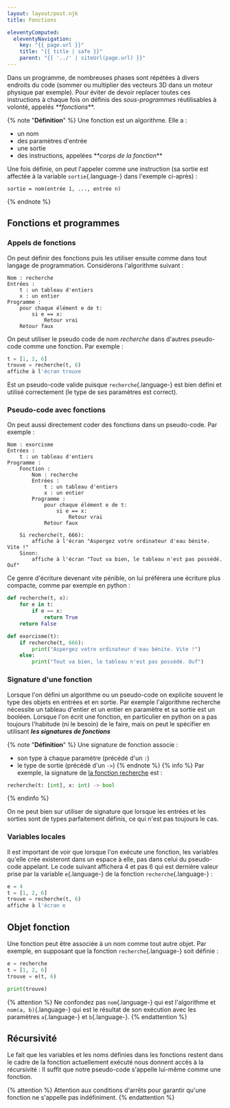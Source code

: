 ```yaml
---
layout: layout/post.njk
title: Fonctions

eleventyComputed:
  eleventyNavigation:
    key: "{{ page.url }}"
    title: "{{ title | safe }}"
    parent: "{{ '../' | siteUrl(page.url) }}"
---
```


Dans un programme, de nombreuses phases sont répétées à divers endroits du code (sommer ou multiplier des vecteurs 3D dans un moteur physique par exemple). Pour éviter de devoir replacer toutes ces instructions à chaque fois on définis des _sous-programmes_ réutilisables à volonté, appelés _**fonctions_**.

{% note "**Définition**" %}
Une fonction est un algorithme. Elle a :

- un nom
- des paramètres d'entrée
- une sortie
- des instructions, appelées _**corps de la fonction_**

Une fois définie, on peut l'appeler comme une instruction (sa sortie est affectée à la variable `sortie`{.language-} dans l'exemple ci-après) :

```text
sortie = nom(entrée 1, ..., entrée n)
```

{% endnote %}

## Fonctions et programmes

### Appels de fonctions

On peut définir des fonctions puis les utiliser ensuite comme dans tout langage de programmation. Considérons l'algorithme suivant :

```text
Nom : recherche
Entrées :
    t : un tableau d'entiers
    x : un entier
Programme :
    pour chaque élément e de t:
        si e == x:
            Retour vrai
    Retour faux
```

On peut utiliser le pseudo code de nom _recherche_ dans d'autres pseudo-code comme une fonction. Par exemple :

```python
t = [1, 2, 6]
trouve = recherche(t, 6)
affiche à l'écran trouve
```

Est un pseudo-code valide puisque `recherche`{.language-} est bien défini et utilisé correctement (le type de ses paramètres est correct).

### Pseudo-code avec fonctions

On peut aussi directement coder des fonctions dans un pseudo-code. Par exemple :

```text
Nom : exorcisme
Entrées :
    t : un tableau d'entiers
Programme :
    Fonction :
        Nom : recherche
        Entrées :
            t : un tableau d'entiers
            x : un entier
        Programme :
            pour chaque élément e de t:
                si e == x:
                    Retour vrai
            Retour faux

    Si recherche(t, 666):
        affiche à l'écran "Aspergez votre ordinateur d'eau bénite. Vite !"
    Sinon:
        affiche à l'écran "Tout va bien, le tableau n'est pas possédé. Ouf"
```

Ce genre d'écriture devenant vite pénible, on lui préférera une écriture plus compacte, comme par exemple en python :

```python
def recherche(t, x):
    for e in t:
        if e == x:
            return True
    return False

def exorcisme(t):
    if recherche(t, 666):
        print("Aspergez votre ordinateur d'eau bénite. Vite !")
    else:
        print("Tout va bien, le tableau n'est pas possédé. Ouf")

```

### Signature d'une fonction

Lorsque l'on défini un algorithme ou un pseudo-code on explicite souvent le type des objets en entrées et en sortie. Par exemple l'algorithme recherche nécessite un tableau d'entier et un entier en paramètre et sa sortie est un booléen. Lorsque l'on écrit une fonction, en particulier en python on a pas toujours l'habitude (ni le besoin) de le faire, mais on peut le spécifier en utilisant **_les signatures de fonctions_**

{% note "**Définition**" %}
Une signature de fonction associe :

- son type à chaque paramètre (précédé d'un `:`)
- le type de sortie (précédé d'un `->`)
  {% endnote %}
  {% info %}
  Par exemple, la signature de [la fonction recherche](./#fonction-recherche) est :

```python
recherche(t: [int], x: int) -> bool
```

{% endinfo %}

On ne peut bien sur utiliser de signature que lorsque les entrées et les sorties sont de types parfaitement définis, ce qui n'est pas toujours le cas.

### Variables locales

Il est important de voir que lorsque l'on exécute une fonction, les variables qu'elle crée existeront dans un espace à elle, pas dans celui du pseudo-code appelant. Le code suivant affichera 4 et pas 6 qui est dernière valeur prise par la variable `e`{.language-} de la fonction `recherche`{.language-} :

```python
e = 4
t = [1, 2, 6]
trouve = recherche(t, 6)
affiche à l'écran e
```

## Objet fonction

Une fonction peut être associée à un nom comme tout autre objet. Par exemple, en supposant que la fonction `recherche`{.language-} soit définie :

```python
e = recherche
t = [1, 2, 6]
trouve = e(t, 6)

print(trouve)
```

{% attention %}
Ne confondez pas `nom`{.language-} qui est l'algorithme et `nom(a, b)`{.language-} qui est le résultat de son exécution avec les paramètres `a`{.language-} et `b`{.language-}.
{% endattention %}

## Récursivité

Le fait que les variables et les noms définies dans les fonctions restent dans le cadre de la fonction actuellement exécuté nous donnent accès à la récursivité : Il suffit que notre pseudo-code s'appelle lui-même comme une fonction.

{% attention %}
Attention aux conditions d'arrêts pour garantir qu'une fonction ne s'appelle pas indéfiniment.
{% endattention %}
